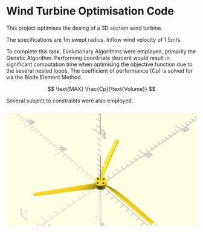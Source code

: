 # Wind Turbine Optimisation Code

This project optimises the desing of a 3D section wind turbine. 

The specifications are 1m swept radius. Inflow wind velocity of 1.5m/s.

To complete this task, Evolutionary Algorithms were employed, primarily the Genetic Algorithm. Performing coordinate descent would result in significant computation time when optimising the objective function due to the several nested loops. The coefficient of performance (Cp) is solved for via the Blade Element Method.

$$ \text{MAX} \frac{Cp}{\text{Volume}} $$

Several subject to constraints were also employed.

![Lithium Bromide - Water Absorption Cooling Cycle](WindTurbine.JPG)
